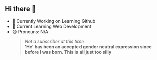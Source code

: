 ## Hi there 👋

<!--
**EverythingsSoWack/EverythingsSoWack** is a ✨ _special_ ✨ repository because its `README.md` (this file) appears on your GitHub profile.

Here are some ideas to get you started:

- 🔭 I’m currently working on ...
- 🌱 I’m currently learning ...
- 👯 I’m looking to collaborate on ...
- 🤔 I’m looking for help with ...
- 💬 Ask me about ...
- 📫 How to reach me: ...
- 😄 Pronouns: ...
- ⚡ Fun fact: ...
-->

 - 🔭 Currently Working on Learning Github
 - 🌱 Current Learning Web Development
 - 😄 Pronouns: N/A
   > *Not a subscriber at this time*  
   > **'He' has been an accepted gender neutral expression since before I was born. This is all just too silly**
